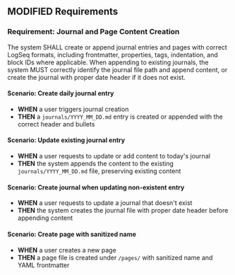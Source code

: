 ## MODIFIED Requirements
### Requirement: Journal and Page Content Creation
The system SHALL create or append journal entries and pages with correct LogSeq formats, including frontmatter, properties, tags, indentation, and block IDs where applicable. When appending to existing journals, the system MUST correctly identify the journal file path and append content, or create the journal with proper date header if it does not exist.

#### Scenario: Create daily journal entry
- **WHEN** a user triggers journal creation
- **THEN** a `journals/YYYY_MM_DD.md` entry is created or appended with the correct header and bullets

#### Scenario: Update existing journal entry
- **WHEN** a user requests to update or add content to today's journal
- **THEN** the system appends the content to the existing `journals/YYYY_MM_DD.md` file, preserving existing content

#### Scenario: Create journal when updating non-existent entry
- **WHEN** a user requests to update a journal that doesn't exist
- **THEN** the system creates the journal file with proper date header before appending content

#### Scenario: Create page with sanitized name
- **WHEN** a user creates a new page
- **THEN** a page file is created under `/pages/` with sanitized name and YAML frontmatter


